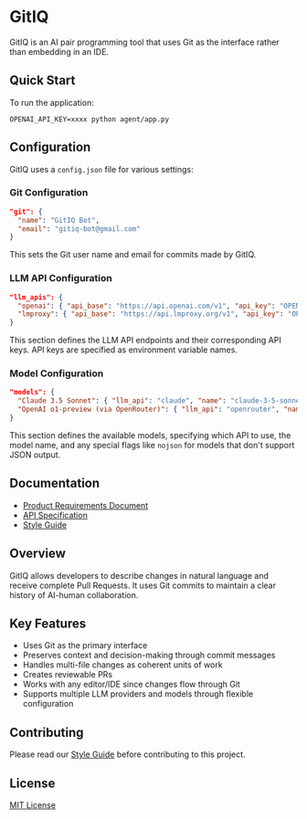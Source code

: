 # GitIQ

GitIQ is an AI pair programming tool that uses Git as the interface rather than embedding in an IDE.

## Quick Start

To run the application:

```
OPENAI_API_KEY=xxxx python agent/app.py
```

## Configuration

GitIQ uses a `config.json` file for various settings:

### Git Configuration

```json
"git": {
  "name": "GitIQ Bot",
  "email": "gitiq-bot@gmail.com"
}
```

This sets the Git user name and email for commits made by GitIQ.

### LLM API Configuration

```json
"llm_apis": {
  "openai": { "api_base": "https://api.openai.com/v1", "api_key": "OPENAI_API_KEY" },
  "lmproxy": { "api_base": "https://api.lmproxy.org/v1", "api_key": "OPENAI_API_KEY" }
}
```

This section defines the LLM API endpoints and their corresponding API keys. API keys are specified as environment variable names.

### Model Configuration

```json
"models": {
  "Claude 3.5 Sonnet": { "llm_api": "claude", "name": "claude-3-5-sonnet-20240620", "nojson": true },
  "OpenAI o1-preview (via OpenRouter)": { "llm_api": "openrouter", "name": "openai/o1-preview" }
}
```

This section defines the available models, specifying which API to use, the model name, and any special flags like `nojson` for models that don't support JSON output.

## Documentation

- [Product Requirements Document](PRD.md)
- [API Specification](API.md)
- [Style Guide](Style_Guide.md)

## Overview

GitIQ allows developers to describe changes in natural language and receive complete Pull Requests. It uses Git commits to maintain a clear history of AI-human collaboration.

## Key Features

- Uses Git as the primary interface
- Preserves context and decision-making through commit messages
- Handles multi-file changes as coherent units of work
- Creates reviewable PRs
- Works with any editor/IDE since changes flow through Git
- Supports multiple LLM providers and models through flexible configuration

## Contributing

Please read our [Style Guide](Style_Guide.md) before contributing to this project.

## License

[MIT License](LICENSE)
